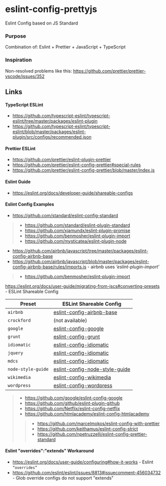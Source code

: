 # eslint-config-prettyjs

Eslint Config based on JS Standard

### Purpose

Combination of: Eslint + Prettier + JavaScript + TypeScript

### Inspiration

Non-resolved problems like this: https://github.com/prettier/prettier-vscode/issues/352

## Links

#### TypeScript ESLint
- https://github.com/typescript-eslint/typescript-eslint/tree/master/packages/eslint-plugin
- https://github.com/typescript-eslint/typescript-eslint/blob/master/packages/eslint-plugin/src/configs/recommended.json

#### Prettier ESLint
- https://github.com/prettier/eslint-plugin-prettier
- https://github.com/prettier/eslint-config-prettier#special-rules
- https://github.com/prettier/eslint-config-prettier/blob/master/index.js

#### Eslint Guide
- https://eslint.org/docs/developer-guide/shareable-configs

#### Eslint Config Examples
- https://github.com/standard/eslint-config-standard
> - https://github.com/standard/eslint-plugin-standard
> - https://github.com/xjamundx/eslint-plugin-promise
> - https://github.com/benmosher/eslint-plugin-import
> - https://github.com/mysticatea/eslint-plugin-node
- https://github.com/airbnb/javascript/tree/master/packages/eslint-config-airbnb-base
- https://github.com/airbnb/javascript/blob/master/packages/eslint-config-airbnb-base/rules/imports.js - airbnb uses _‘eslint-plugin-import’_
>  - https://github.com/benmosher/eslint-plugin-import

https://eslint.org/docs/user-guide/migrating-from-jscs#converting-presets - ESLint Shareable Config

| Preset | ESLint Shareable Config |
| --- | --- |
| `airbnb` | [eslint-config-airbnb-base](https://github.com/airbnb/javascript/tree/master/packages/eslint-config-airbnb-base) |
| `crockford` | (not available) |
| `google` | [eslint-config-google](https://github.com/google/eslint-config-google) |
| `grunt` | [eslint-config-grunt](https://github.com/markelog/eslint-config-grunt) |
| `idiomatic` | [eslint-config-idiomatic](https://github.com/jamespamplin/eslint-config-idiomatic) |
| `jquery` | [eslint-config-idiomatic](https://github.com/jamespamplin/eslint-config-idiomatic) |
| `mdcs` | [eslint-config-idiomatic](https://github.com/jamespamplin/eslint-config-idiomatic) |
| `node-style-guide` | [eslint-config-node-style-guide](https://github.com/pdehaan/eslint-config-node-style-guide) |
| `wikimedia` | [eslint-config-wikimedia](https://github.com/wikimedia/eslint-config-wikimedia) |
| `wordpress` | [eslint-config-wordpress](https://github.com/WordPress-Coding-Standards/eslint-config-wordpress) |

> - https://github.com/google/eslint-config-google
> - https://github.com/github/eslint-plugin-github
> - https://github.com/Netflix/eslint-config-netflix
> - https://github.com/htmlacademy/eslint-config-htmlacademy
>> - https://github.com/marcelmokos/eslint-config-with-prettier
>> - https://github.com/keithamus/eslint-config-strict
>> - https://github.com/npetruzzelli/eslint-config-prettier-standard

#### Eslint "overrides":"extends" Workaround
- https://eslint.org/docs/user-guide/configuring#how-it-works - Eslint `“overrides”`
- https://github.com/eslint/eslint/issues/8813#issuecomment-456034732 - Glob override configs do not support "extends"
